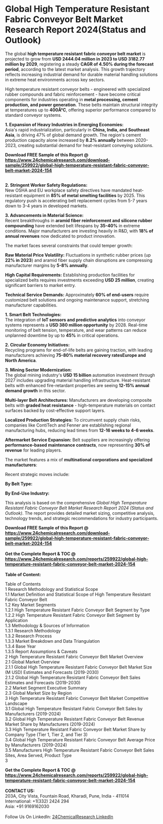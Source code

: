 <h1>Global High Temperature Resistant Fabric Conveyor Belt Market Research Report 2024(Status and Outlook)</h1><p>The global <strong>high temperature resistant fabric conveyor belt market</strong> is projected to grow from <strong>USD 2444.04 million in 2023 to USD 3182.77 million by 2029</strong>, registering a steady <strong>CAGR of 4.50% during the forecast period</strong>, according to the latest market analysis. This growth trajectory reflects increasing industrial demand for durable material handling solutions in extreme heat environments across key sectors.</p><p>High temperature resistant conveyor belts - engineered with specialized rubber compounds and fabric reinforcement - have become critical components for industries operating in <strong>metal processing, cement production, and power generation</strong>. These belts maintain structural integrity at temperatures up to <strong>400Â°C</strong>, offering superior performance compared to standard conveyor systems.</p><p><strong>1. Expansion of Heavy Industries in Emerging Economies:</strong><br>
Asia's rapid industrialization, particularly in <strong>China, India, and Southeast Asia</strong>, is driving 47% of global demand growth. The region's cement production capacity alone increased by <strong>8.2% annually</strong> between 2020-2023, creating substantial demand for heat-resistant conveying solutions.</p><div><b>Download FREE Sample of this Report @ 
            <a href="https://www.24chemicalresearch.com/download-sample/259922/global-high-temperature-resistant-fabric-conveyor-belt-market-2024-154">
            https://www.24chemicalresearch.com/download-sample/259922/global-high-temperature-resistant-fabric-conveyor-belt-market-2024-154</a></b></div><br><p><strong>2. Stringent Worker Safety Regulations:</strong><br>
New OSHA and EU workplace safety directives have mandated heat-resistant equipment in <strong>85% of metal smelting facilities</strong> by 2025. This regulatory push is accelerating belt replacement cycles from 5-7 years down to 3-4 years in developed markets.</p><p><strong>3. Advancements in Material Science:</strong><br>
Recent breakthroughs in <strong>aramid fiber reinforcement and silicone rubber compounding</strong> have extended belt lifespans by <strong>35-40%</strong> in extreme conditions. Major manufacturers are investing heavily in R&amp;D, with <strong>18% of annual revenues</strong> now dedicated to product innovation.</p><p>The market faces several constraints that could temper growth:</p><p><strong>Raw Material Price Volatility:</strong> Fluctuations in synthetic rubber prices (up <strong>22% in 2023</strong>) and aramid fiber supply chain disruptions are compressing manufacturer margins by <strong>5-8% annually</strong>.</p><p><strong>High Capital Requirements:</strong> Establishing production facilities for specialized belts requires investments exceeding <strong>USD 25 million</strong>, creating significant barriers to market entry.</p><p><strong>Technical Service Demands:</strong> Approximately <strong>60% of end-users</strong> require customized belt solutions and ongoing maintenance support, stretching manufacturer capabilities.</p><p><strong>1. Smart Belt Technologies:</strong><br>
The integration of <strong>IoT sensors and predictive analytics</strong> into conveyor systems represents a <strong>USD 380 million opportunity</strong> by 2028. Real-time monitoring of belt tension, temperature, and wear patterns can reduce unplanned downtime by up to <strong>45%</strong> in critical operations.</p><p><strong>2. Circular Economy Initiatives:</strong><br>
Recycling programs for end-of-life belts are gaining traction, with leading manufacturers achieving <strong>75-80% material recovery ratesEurope and North America</strong>.</p><p><strong>3. Mining Sector Modernization:</strong><br>
The global mining industry's <strong>USD 15 billion</strong> automation investment through 2027 includes upgrading material handling infrastructure. Heat-resistant belts with enhanced fire-retardant properties are seeing <strong>12-15% annual demand growth</strong> in this sector.</p><p><strong>Multi-layer Belt Architectures:</strong> Manufacturers are developing composite belts with <strong>graded heat resistance</strong> - high-temperature materials on contact surfaces backed by cost-effective support layers.</p><p><strong>Localized Production Strategies:</strong> To circumvent supply chain risks, companies like ContiTech and Fenner are establishing regional manufacturing hubs, reducing lead times from <strong>12-16 weeks to 4-6 weeks</strong>.</p><p><strong>Aftermarket Service Expansion:</strong> Belt suppliers are increasingly offering <strong>performance-based maintenance contracts</strong>, now representing <strong>30% of revenue</strong> for leading players.</p><p>The market features a mix of <strong>multinational corporations and specialized manufacturers</strong>:</p><p>Recent strategic moves include:</p><p><strong>By Belt Type:</strong></p><p><strong>By End-Use Industry:</strong></p><p>This analysis is based on the comprehensive <em>Global High Temperature Resistant Fabric Conveyor Belt Market Research Report 2024 (Status and Outlook)</em>. The report provides detailed market sizing, competitive analysis, technology trends, and strategic recommendations for industry participants.</p><div><b>Download FREE Sample of this Report @ 
            <a href="https://www.24chemicalresearch.com/download-sample/259922/global-high-temperature-resistant-fabric-conveyor-belt-market-2024-154">
            https://www.24chemicalresearch.com/download-sample/259922/global-high-temperature-resistant-fabric-conveyor-belt-market-2024-154</a></b></div><br><div><b>Get the Complete Report & TOC @ 
            <a href="https://www.24chemicalresearch.com/reports/259922/global-high-temperature-resistant-fabric-conveyor-belt-market-2024-154">
            https://www.24chemicalresearch.com/reports/259922/global-high-temperature-resistant-fabric-conveyor-belt-market-2024-154</a></b></div><br>
            <b>Table of Content:</b><p>Table of Contents<br />
1 Research Methodology and Statistical Scope<br />
1.1 Market Definition and Statistical Scope of High Temperature Resistant Fabric Conveyor Belt<br />
1.2 Key Market Segments<br />
1.2.1 High Temperature Resistant Fabric Conveyor Belt Segment by Type<br />
1.2.2 High Temperature Resistant Fabric Conveyor Belt Segment by Application<br />
1.3 Methodology & Sources of Information<br />
1.3.1 Research Methodology<br />
1.3.2 Research Process<br />
1.3.3 Market Breakdown and Data Triangulation<br />
1.3.4 Base Year<br />
1.3.5 Report Assumptions & Caveats<br />
2 High Temperature Resistant Fabric Conveyor Belt Market Overview<br />
2.1 Global Market Overview<br />
2.1.1 Global High Temperature Resistant Fabric Conveyor Belt Market Size (M USD) Estimates and Forecasts (2019-2030)<br />
2.1.2 Global High Temperature Resistant Fabric Conveyor Belt Sales Estimates and Forecasts (2019-2030)<br />
2.2 Market Segment Executive Summary<br />
2.3 Global Market Size by Region<br />
3 High Temperature Resistant Fabric Conveyor Belt Market Competitive Landscape<br />
3.1 Global High Temperature Resistant Fabric Conveyor Belt Sales by Manufacturers (2019-2024)<br />
3.2 Global High Temperature Resistant Fabric Conveyor Belt Revenue Market Share by Manufacturers (2019-2024)<br />
3.3 High Temperature Resistant Fabric Conveyor Belt Market Share by Company Type (Tier 1, Tier 2, and Tier 3)<br />
3.4 Global High Temperature Resistant Fabric Conveyor Belt Average Price by Manufacturers (2019-2024)<br />
3.5 Manufacturers High Temperature Resistant Fabric Conveyor Belt Sales Sites, Area Served, Product Type<br />
3</p><div><b>Get the Complete Report & TOC @ 
            <a href="https://www.24chemicalresearch.com/reports/259922/global-high-temperature-resistant-fabric-conveyor-belt-market-2024-154">
            https://www.24chemicalresearch.com/reports/259922/global-high-temperature-resistant-fabric-conveyor-belt-market-2024-154</a></b></div><br><b>CONTACT US:</b><br>
            203A, City Vista, Fountain Road, Kharadi, Pune, India - 411014<br>
            International: +1(332) 2424 294<br>
            Asia: +91 9169162030 <br><br>
            Follow Us On LinkedIn: <a href="https://www.linkedin.com/company/24chemicalresearch/">24ChemicalResearch LinkedIn</a>